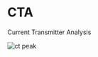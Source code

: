 # CTA
Current Transmitter Analysis 



![ct peak](https://user-images.githubusercontent.com/83044448/145454986-31a68d3c-47c0-4be8-b228-6990e37c3852.png)
